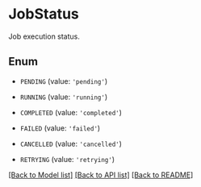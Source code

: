 # JobStatus

Job execution status.

## Enum

* `PENDING` (value: `'pending'`)

* `RUNNING` (value: `'running'`)

* `COMPLETED` (value: `'completed'`)

* `FAILED` (value: `'failed'`)

* `CANCELLED` (value: `'cancelled'`)

* `RETRYING` (value: `'retrying'`)

[[Back to Model list]](../README.md#documentation-for-models) [[Back to API list]](../README.md#documentation-for-api-endpoints) [[Back to README]](../README.md)


